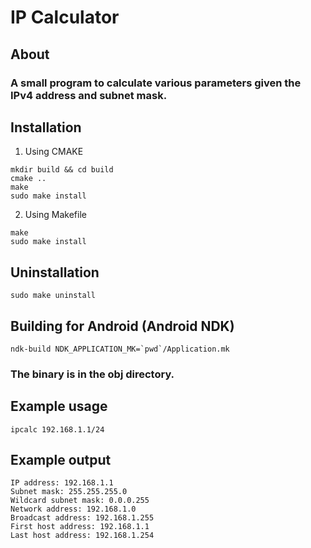 # IP Calculator

## About

### A small program to calculate various parameters given the IPv4 address and subnet mask.

## Installation


1. Using CMAKE

```
mkdir build && cd build
cmake ..
make 
sudo make install
```

2. Using Makefile

```
make
sudo make install
```

## Uninstallation
```
sudo make uninstall
```

## Building for Android (Android NDK)
```
ndk-build NDK_APPLICATION_MK=`pwd`/Application.mk
```
### The binary is in the obj directory.

## Example usage

```
ipcalc 192.168.1.1/24
```

## Example output

```
IP address: 192.168.1.1
Subnet mask: 255.255.255.0
Wildcard subnet mask: 0.0.0.255
Network address: 192.168.1.0
Broadcast address: 192.168.1.255
First host address: 192.168.1.1
Last host address: 192.168.1.254
```